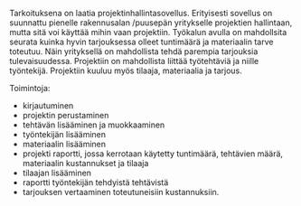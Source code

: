 Tarkoituksena on laatia projektinhallintasovellus. 
Erityisesti sovellus on suunnattu pienelle rakennusalan /puusepän yritykselle projektien hallintaan, mutta sitä voi käyttää mihin vaan projektiin. Työkalun avulla on mahdollsita seurata kuinka hyvin tarjouksessa olleet tuntimäärä ja materiaalin tarve toteutuu. Näin yrityksellä on mahdollista tehdä parempia tarjouksia tulevaisuudessa. Projektiin on mahdollista liittää työtehtäviä ja niille työntekijä. Projektiin kuuluu myös tilaaja, materiaalia ja tarjous. 

Toimintoja:
- kirjautuminen
- projektin perustaminen
- tehtävän lisääminen ja muokkaaminen
- työntekijän lisääminen
- materiaalin lisääminen
- projekti raportti, jossa kerrotaan käytetty tuntimäärä, tehtävien määrä, materiaalin kustannukset ja tilaaja 
- tilaajan lisääminen
- raportti työntekijän tehdyistä tehtävistä
- tarjouksen vertaaminen toteutuneisiin kustannuksiin.


